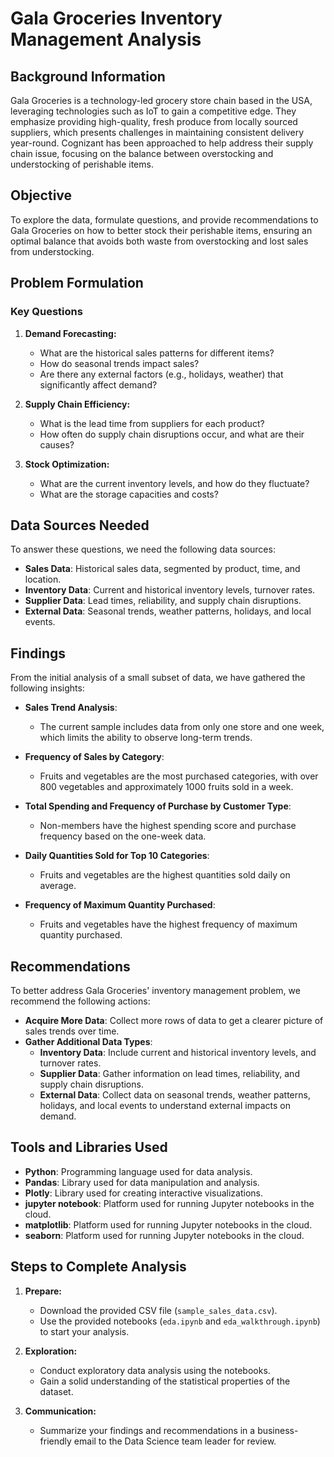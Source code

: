 # Gala Groceries Inventory Management Analysis

## Background Information

Gala Groceries is a technology-led grocery store chain based in the USA, leveraging technologies such as IoT to gain a competitive edge. They emphasize providing high-quality, fresh produce from locally sourced suppliers, which presents challenges in maintaining consistent delivery year-round. Cognizant has been approached to help address their supply chain issue, focusing on the balance between overstocking and understocking of perishable items.

## Objective

To explore the data, formulate questions, and provide recommendations to Gala Groceries on how to better stock their perishable items, ensuring an optimal balance that avoids both waste from overstocking and lost sales from understocking.

## Problem Formulation

### Key Questions

1. **Demand Forecasting:**
   - What are the historical sales patterns for different items?
   - How do seasonal trends impact sales?
   - Are there any external factors (e.g., holidays, weather) that significantly affect demand?

2. **Supply Chain Efficiency:**
   - What is the lead time from suppliers for each product?
   - How often do supply chain disruptions occur, and what are their causes?

3. **Stock Optimization:**
   - What are the current inventory levels, and how do they fluctuate?
   - What are the storage capacities and costs?

## Data Sources Needed

To answer these questions, we need the following data sources:

- **Sales Data**: Historical sales data, segmented by product, time, and location.
- **Inventory Data**: Current and historical inventory levels, turnover rates.
- **Supplier Data**: Lead times, reliability, and supply chain disruptions.
- **External Data**: Seasonal trends, weather patterns, holidays, and local events.

## Findings

From the initial analysis of a small subset of data, we have gathered the following insights:

- **Sales Trend Analysis**:
  - The current sample includes data from only one store and one week, which limits the ability to observe long-term trends.

- **Frequency of Sales by Category**:
  - Fruits and vegetables are the most purchased categories, with over 800 vegetables and approximately 1000 fruits sold in a week.

- **Total Spending and Frequency of Purchase by Customer Type**:
  - Non-members have the highest spending score and purchase frequency based on the one-week data.

- **Daily Quantities Sold for Top 10 Categories**:
  - Fruits and vegetables are the highest quantities sold daily on average.

- **Frequency of Maximum Quantity Purchased**:
  - Fruits and vegetables have the highest frequency of maximum quantity purchased.

## Recommendations

To better address Gala Groceries' inventory management problem, we recommend the following actions:

- **Acquire More Data**: Collect more rows of data to get a clearer picture of sales trends over time.
- **Gather Additional Data Types**:
  - **Inventory Data**: Include current and historical inventory levels, and turnover rates.
  - **Supplier Data**: Gather information on lead times, reliability, and supply chain disruptions.
  - **External Data**: Collect data on seasonal trends, weather patterns, holidays, and local events to understand external impacts on demand.

## Tools and Libraries Used

- **Python**: Programming language used for data analysis.
- **Pandas**: Library used for data manipulation and analysis.
- **Plotly**: Library used for creating interactive visualizations.
- **jupyter notebook**: Platform used for running Jupyter notebooks in the cloud.
- **matplotlib**: Platform used for running Jupyter notebooks in the cloud.
- **seaborn**: Platform used for running Jupyter notebooks in the cloud.

## Steps to Complete Analysis

1. **Prepare:**
   - Download the provided CSV file (`sample_sales_data.csv`).
   - Use the provided notebooks (`eda.ipynb` and `eda_walkthrough.ipynb`) to start your analysis. 

2. **Exploration:**
   - Conduct exploratory data analysis using the notebooks. 
   - Gain a solid understanding of the statistical properties of the dataset.

3. **Communication:**
   - Summarize your findings and recommendations in a business-friendly email to the Data Science team leader for review.















